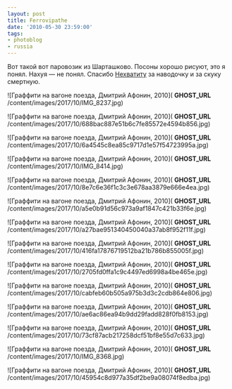 ```yaml
---
layout: post
title: Ferrovipathe
date: '2010-05-30 23:59:00'
tags:
- photoblog
- russia
---
```


Вот такой вот паровозик из Шарташково. Посоны хорошо рисуют, это я понял. Нахуя — не понял.&nbsp;Спасибо [Нехватиту](http://twitter.com/nexvatit) за наводочку и за скуку смертную.

![Граффити на вагоне поезда, Дмитрий Афонин, 2010]( __GHOST_URL__ /content/images/2017/10/IMG_8237.jpg)

![Граффити на вагоне поезда, Дмитрий Афонин, 2010]( __GHOST_URL__ /content/images/2017/10/688bac887e51b6c7fe85572e4594b856.jpg)

![Граффити на вагоне поезда, Дмитрий Афонин, 2010]( __GHOST_URL__ /content/images/2017/10/6a4545c8ea85c9717d1e57f54723995a.jpg)

![Граффити на вагоне поезда, Дмитрий Афонин, 2010]( __GHOST_URL__ /content/images/2017/10/IMG_8414.jpg)

![Граффити на вагоне поезда, Дмитрий Афонин, 2010]( __GHOST_URL__ /content/images/2017/10/8e7c6e36f1c3c3e678aa3879e666e4ea.jpg)

![Граффити на вагоне поезда, Дмитрий Афонин, 2010]( __GHOST_URL__ /content/images/2017/10/a5e0b91d56c973a9af1847c421b33f6e.jpg)

![Граффити на вагоне поезда, Дмитрий Афонин, 2010]( __GHOST_URL__ /content/images/2017/10/a27bae951340450040a37ab8f952f11f.jpg)

![Граффити на вагоне поезда, Дмитрий Афонин, 2010]( __GHOST_URL__ /content/images/2017/10/416fa17876719512ba21b786b855005f.jpg)

![Граффити на вагоне поезда, Дмитрий Афонин, 2010]( __GHOST_URL__ /content/images/2017/10/2705fd0ffa1c9c4497ed6998a4be465e.jpg)

![Граффити на вагоне поезда, Дмитрий Афонин, 2010]( __GHOST_URL__ /content/images/2017/10/cabfeb60b505a975b3d3c2cdb864e806.jpg)

![Граффити на вагоне поезда, Дмитрий Афонин, 2010]( __GHOST_URL__ /content/images/2017/10/ae6ac86ea94b9dd29fadd828f0fb8153.jpg)

![Граффити на вагоне поезда, Дмитрий Афонин, 2010]( __GHOST_URL__ /content/images/2017/10/73cf87acb217258dcf51bf8e55d7c633.jpg)

![Граффити на вагоне поезда, Дмитрий Афонин, 2010]( __GHOST_URL__ /content/images/2017/10/IMG_8368.jpg)

![Граффити на вагоне поезда, Дмитрий Афонин, 2010]( __GHOST_URL__ /content/images/2017/10/45954c8d977a35df2be9a08074f8edba.jpg)

<!--kg-card-end: markdown-->